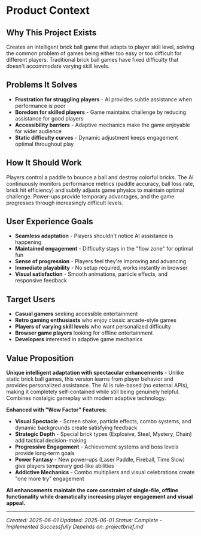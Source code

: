 # Product Context

## Why This Project Exists
Creates an intelligent brick ball game that adapts to player skill level, solving the common problem of games being either too easy or too difficult for different players. Traditional brick ball games have fixed difficulty that doesn't accommodate varying skill levels.

## Problems It Solves
- **Frustration for struggling players** - AI provides subtle assistance when performance is poor
- **Boredom for skilled players** - Game maintains challenge by reducing assistance for good players
- **Accessibility barriers** - Adaptive mechanics make the game enjoyable for wider audience
- **Static difficulty curves** - Dynamic adjustment keeps engagement optimal throughout play

## How It Should Work
Players control a paddle to bounce a ball and destroy colorful bricks. The AI continuously monitors performance metrics (paddle accuracy, ball loss rate, brick hit efficiency) and subtly adjusts game physics to maintain optimal challenge. Power-ups provide temporary advantages, and the game progresses through increasingly difficult levels.

## User Experience Goals
- **Seamless adaptation** - Players shouldn't notice AI assistance is happening
- **Maintained engagement** - Difficulty stays in the "flow zone" for optimal fun
- **Sense of progression** - Players feel they're improving and advancing
- **Immediate playability** - No setup required, works instantly in browser
- **Visual satisfaction** - Smooth animations, particle effects, and responsive feedback

## Target Users
- **Casual gamers** seeking accessible entertainment
- **Retro gaming enthusiasts** who enjoy classic arcade-style games
- **Players of varying skill levels** who want personalized difficulty
- **Browser game players** looking for offline entertainment
- **Developers** interested in adaptive game mechanics

## Value Proposition
**Unique intelligent adaptation with spectacular enhancements** - Unlike static brick ball games, this version learns from player behavior and provides personalized assistance. The AI is rule-based (no external APIs), making it completely self-contained while still being genuinely helpful. Combines nostalgic gameplay with modern adaptive technology.

**Enhanced with "Wow Factor" Features:**
- **Visual Spectacle** - Screen shake, particle effects, combo systems, and dynamic backgrounds create satisfying feedback
- **Strategic Depth** - Special brick types (Explosive, Steel, Mystery, Chain) add tactical decision-making
- **Progressive Engagement** - Achievement systems and boss levels provide long-term goals
- **Power Fantasy** - New power-ups (Laser Paddle, Fireball, Time Slow) give players temporary god-like abilities
- **Addictive Mechanics** - Combo multipliers and visual celebrations create "one more try" engagement

**All enhancements maintain the core constraint of single-file, offline functionality while dramatically increasing player engagement and visual appeal.**

---
*Created: 2025-06-01*
*Updated: 2025-06-01*
*Status: Complete - Implemented Successfully*
*Depends on: projectbrief.md*
